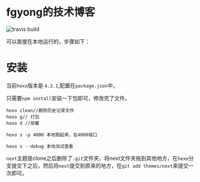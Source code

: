 # fgyong的技术博客


![travis build](https://travis-ci.com/ifgyong/ifgyong.github.io.svg?branch=hexo)

可以直接在本地运行的，步骤如下：


# 安装

当前`hexo`版本是 `4.2.1`,配置在`package.json`中，

只需要`npm install`安装一下包即可，修改完了文件。

```
hexo clean//删除历史记录文件
hexo g// 打包
hexo d //部署

hexo s -p 4000 本地跑起来，在4000端口

hexo s --debug 本地测试查看
```

`next`主题是clone之后删除了`.git`文件夹，将next文件夹拖到其他地方，在`hexo`分支提交下之后，然后将`next`提交到原来的地方，在`git add themes/next`来提交一次即可。

